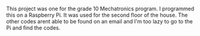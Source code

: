 This project was one for the grade 10 Mechatronics program. I programmed this on a Raspberry Pi. It was used for the second floor of the house. The other codes arent able to be found on an email and I'm too lazy to go to the Pi and find the codes.
